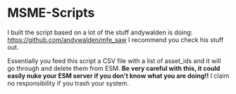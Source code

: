 # MSME-Scripts

I built the script based on a lot of the stuff andywalden is doing: https://github.com/andywalden/mfe_saw I recommend you check his stuff out. 

Essentially you feed this script a CSV file with a list of asset_ids and it will go through and delete them from ESM. **Be very careful with this, it could easily nuke your ESM server if you don't know what you are doing!!** I claim no responsibility if you trash your system. 

